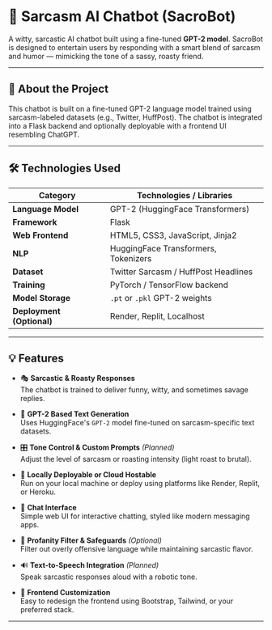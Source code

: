 # 🤖 Sarcasm AI Chatbot (SacroBot)

A witty, sarcastic AI chatbot built using a fine-tuned **GPT-2 model**. SacroBot is designed to entertain users by responding with a smart blend of sarcasm and humor — mimicking the tone of a sassy, roasty friend.

---

## 🧠 About the Project

This chatbot is built on a fine-tuned GPT-2 language model trained using sarcasm-labeled datasets (e.g., Twitter, HuffPost). The chatbot is integrated into a Flask backend and optionally deployable with a frontend UI resembling ChatGPT.

---

## 🛠️ Technologies Used

| Category               | Technologies / Libraries |
|------------------------|--------------------------|
| **Language Model**     | GPT-2 (HuggingFace Transformers) |
| **Framework**          | Flask |
| **Web Frontend**       | HTML5, CSS3, JavaScript, Jinja2 |
| **NLP**                | HuggingFace Transformers, Tokenizers |
| **Dataset**            | Twitter Sarcasm / HuffPost Headlines |
| **Training**           | PyTorch / TensorFlow backend |
| **Model Storage**      | `.pt` or `.pkl` GPT-2 weights |
| **Deployment (Optional)** | Render, Replit, Localhost |

---

## 💡 Features

- 🎭 **Sarcastic & Roasty Responses**  
  The chatbot is trained to deliver funny, witty, and sometimes savage replies.

- 🧠 **GPT-2 Based Text Generation**  
  Uses HuggingFace's `GPT-2` model fine-tuned on sarcasm-specific text datasets.

- 🎛️ **Tone Control & Custom Prompts** *(Planned)*  
  Adjust the level of sarcasm or roasting intensity (light roast to brutal).

- 🧪 **Locally Deployable or Cloud Hostable**  
  Run on your local machine or deploy using platforms like Render, Replit, or Heroku.

- 💬 **Chat Interface**  
  Simple web UI for interactive chatting, styled like modern messaging apps.

- 🧾 **Profanity Filter & Safeguards** *(Optional)*  
  Filter out overly offensive language while maintaining sarcastic flavor.

- 🔊 **Text-to-Speech Integration** *(Planned)*  
  Speak sarcastic responses aloud with a robotic tone.

- 🎨 **Frontend Customization**  
  Easy to redesign the frontend using Bootstrap, Tailwind, or your preferred stack.

---



